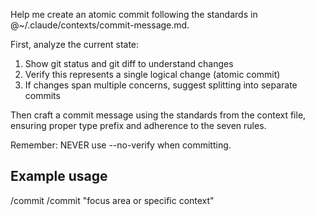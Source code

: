 Help me create an atomic commit following the standards in @~/.claude/contexts/commit-message.md.

First, analyze the current state:
1. Show git status and git diff to understand changes
2. Verify this represents a single logical change (atomic commit)
3. If changes span multiple concerns, suggest splitting into separate commits

Then craft a commit message using the standards from the context file, ensuring proper type prefix and adherence to the seven rules.

Remember: NEVER use --no-verify when committing.

## Example usage

/commit
/commit "focus area or specific context"